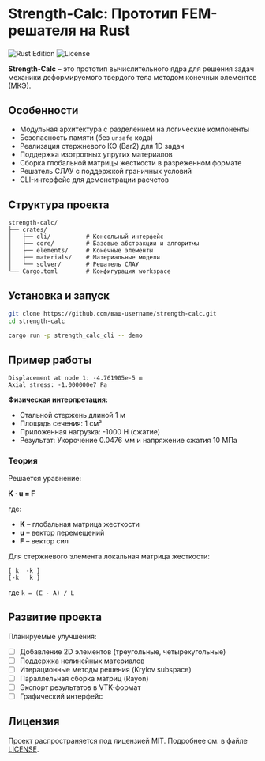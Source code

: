 # Strength-Calc: Прототип FEM-решателя на Rust

<span><img src="https://img.shields.io/badge/Rust-2024_Edition-brightgreen" alt="Rust Edition" style="display:inline-block;vertical-align:middle"> <img src="https://img.shields.io/badge/License-MIT-blue.svg" alt="License" style="display:inline-block;vertical-align:middle"></span>


**Strength-Calc** – это прототип вычислительного ядра для решения задач механики деформируемого твердого тела методом конечных элементов (МКЭ).

## Особенности

- Модульная архитектура с разделением на логические компоненты
- Безопасность памяти (без `unsafe` кода)
- Реализация стержневого КЭ (Bar2) для 1D задач
- Поддержка изотропных упругих материалов
- Сборка глобальной матрицы жесткости в разреженном формате
- Решатель СЛАУ с поддержкой граничных условий
- CLI-интерфейс для демонстрации расчетов

## Структура проекта

```
strength-calc/
├── crates/
│   ├── cli/          # Консольный интерфейс
│   ├── core/         # Базовые абстракции и алгоритмы
│   ├── elements/     # Конечные элементы
│   ├── materials/    # Материальные модели
│   └── solver/       # Решатель СЛАУ
└── Cargo.toml        # Конфигурация workspace
```


## Установка и запуск

```bash
git clone https://github.com/ваш-username/strength-calc.git
cd strength-calc

cargo run -p strength_calc_cli -- demo
```

## Пример работы

```
Displacement at node 1: -4.761905e-5 m
Axial stress: -1.000000e7 Pa
```

**Физическая интерпретация:**
- Стальной стержень длиной 1 м
- Площадь сечения: 1 см²
- Приложенная нагрузка: -1000 Н (сжатие)
- Результат: Укорочение 0.0476 мм и напряжение сжатия 10 МПа

### Теория

Решается уравнение:

**K · u = F**

где:
- **K** – глобальная матрица жесткости
- **u** – вектор перемещений
- **F** – вектор сил

Для стержневого элемента локальная матрица жесткости:

```
[ k  -k ]
[-k   k ]
```

где `k = (E · A) / L`

## Развитие проекта

Планируемые улучшения:
- [ ] Добавление 2D элементов (треугольные, четырехугольные)
- [ ] Поддержка нелинейных материалов
- [ ] Итерационные методы решения (Krylov subspace)
- [ ] Параллельная сборка матриц (Rayon)
- [ ] Экспорт результатов в VTK-формат
- [ ] Графический интерфейс

## Лицензия

Проект распространяется под лицензией MIT. Подробнее см. в файле [LICENSE](LICENSE).